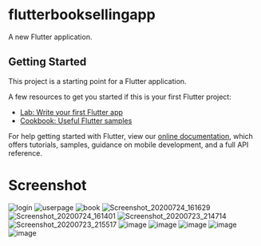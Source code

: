 # flutterbooksellingapp

A new Flutter application.

## Getting Started

This project is a starting point for a Flutter application.

A few resources to get you started if this is your first Flutter project:

- [Lab: Write your first Flutter app](https://flutter.dev/docs/get-started/codelab)
- [Cookbook: Useful Flutter samples](https://flutter.dev/docs/cookbook)

For help getting started with Flutter, view our
[online documentation](https://flutter.dev/docs), which offers tutorials,
samples, guidance on mobile development, and a full API reference.

# Screenshot
![login](https://user-images.githubusercontent.com/45823921/88382013-caa6a800-cdd1-11ea-845f-294ee35993ad.jpg)
![userpage](https://user-images.githubusercontent.com/45823921/88382155-11949d80-cdd2-11ea-961d-abbf67346684.jpg)
![book](https://user-images.githubusercontent.com/45823921/88382213-3852d400-cdd2-11ea-8631-e6c059d662f0.jpg)
![Screenshot_20200724_161629](https://user-images.githubusercontent.com/45823921/88378117-8ebc1480-cdca-11ea-8d1a-abf08c909ab5.jpg)
![Screenshot_20200724_161401](https://user-images.githubusercontent.com/45823921/88377986-561c3b00-cdca-11ea-98a0-c4d760a215a0.jpg)
![Screenshot_20200723_214714](https://user-images.githubusercontent.com/45823921/88374586-25390780-cdc4-11ea-9e6a-769e3d04b5d7.jpg)
![Screenshot_20200723_215517](https://user-images.githubusercontent.com/45823921/88374707-67fadf80-cdc4-11ea-87d2-31250228452f.jpg)
![image](https://user-images.githubusercontent.com/48172143/86570903-dce3b200-bf9a-11ea-83f4-c94f4e0ceef4.png)
![image](https://user-images.githubusercontent.com/48172143/86571016-fdac0780-bf9a-11ea-977c-0afe5085890c.png)
![image](https://user-images.githubusercontent.com/48172143/86570979-f553cc80-bf9a-11ea-8a8b-59d6fb1af606.png)
![image](https://user-images.githubusercontent.com/48172143/86571086-1a483f80-bf9b-11ea-98a2-ac85d8f80193.png)
![image](https://user-images.githubusercontent.com/48172143/86573957-4bc30a00-bf9f-11ea-8a97-b5db39add588.png)
